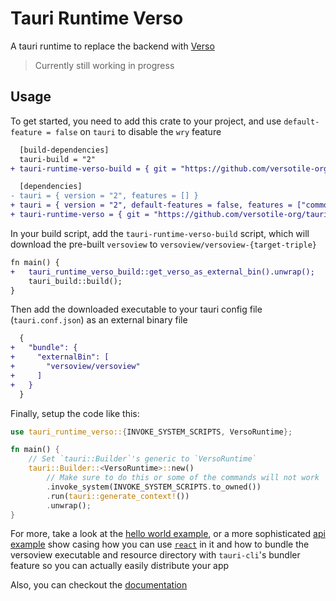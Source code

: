 # Tauri Runtime Verso

A tauri runtime to replace the backend with [Verso](https://github.com/versotile-org/verso)

> Currently still working in progress

## Usage

To get started, you need to add this crate to your project, and use `default-feature = false` on `tauri` to disable the `wry` feature

```diff
  [build-dependencies]
  tauri-build = "2"
+ tauri-runtime-verso-build = { git = "https://github.com/versotile-org/tauri-runtime-verso.git" }

  [dependencies]
- tauri = { version = "2", features = [] }
+ tauri = { version = "2", default-features = false, features = ["common-controls-v6"] }
+ tauri-runtime-verso = { git = "https://github.com/versotile-org/tauri-runtime-verso.git" }
```

In your build script, add the `tauri-runtime-verso-build` script, which will download the pre-built `versoview` to `versoview/versoview-{target-triple}`

```diff
fn main() {
+   tauri_runtime_verso_build::get_verso_as_external_bin().unwrap();
    tauri_build::build();
}
```

Then add the downloaded executable to your tauri config file (`tauri.conf.json`) as an external binary file

```diff
  {
+   "bundle": {
+     "externalBin": [
+       "versoview/versoview"
+     ]
+   }
  }
```

Finally, setup the code like this:

```rust
use tauri_runtime_verso::{INVOKE_SYSTEM_SCRIPTS, VersoRuntime};

fn main() {
    // Set `tauri::Builder`'s generic to `VersoRuntime`
    tauri::Builder::<VersoRuntime>::new()
        // Make sure to do this or some of the commands will not work
        .invoke_system(INVOKE_SYSTEM_SCRIPTS.to_owned())
        .run(tauri::generate_context!())
        .unwrap();
}
```

For more, take a look at the [hello world example](examples/helloworld), or a more sophisticated [api example](examples/api) show casing how you can use [`react`](https://react.dev/) in it and how to bundle the versoview executable and resource directory with `tauri-cli`'s bundler feature so you can actually easily distribute your app

Also, you can checkout the [documentation](https://versotile-org.github.io/tauri-runtime-verso/tauri_runtime_verso)
